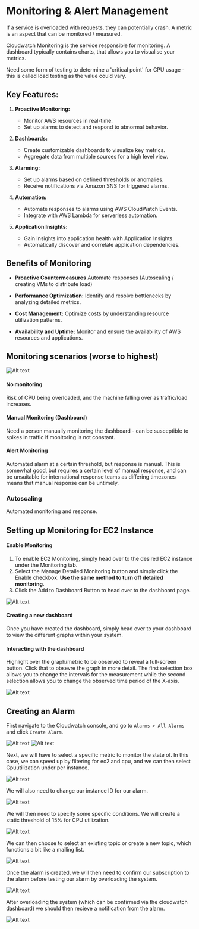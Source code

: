 # Monitoring & Alert Management

If a service is overloaded with requests, they can potentially crash.
A metric is an aspect that can be monitored / measured.

Cloudwatch Monitoring is the service responsible for monitoring.
A dashboard typically contains charts, that allows you to visualise your metrics.

Need some form of testing to determine a 'critical point' for CPU usage - this is called load testing as the value could vary.

## Key Features:

1. **Proactive Monitoring:**
   - Monitor AWS resources in real-time.
   - Set up alarms to detect and respond to abnormal behavior.

2. **Dashboards:**
   - Create customizable dashboards to visualize key metrics.
   - Aggregate data from multiple sources for a high level view.

3. **Alarming:**
   - Set up alarms based on defined thresholds or anomalies.
   - Receive notifications via Amazon SNS for triggered alarms.

4. **Automation:**
   - Automate responses to alarms using AWS CloudWatch Events.
   - Integrate with AWS Lambda for serverless automation.

5. **Application Insights:**
   - Gain insights into application health with Application Insights.
   - Automatically discover and correlate application dependencies.

## Benefits of Monitoring

- **Proactive Countermeasures**
  Automate responses (Autoscaling / creating VMs to distribute load)

- **Performance Optimization:**
  Identify and resolve bottlenecks by analyzing detailed metrics.

- **Cost Management:**
  Optimize costs by understanding resource utilization patterns.

- **Availability and Uptime:**
  Monitor and ensure the availability of AWS resources and applications.

## Monitoring scenarios (worse to highest)

![Alt text](MonitoringAutomationLevels.drawio.png)

#### No monitoring
Risk of CPU being overloaded, and the machine falling over as traffic/load increases.

#### Manual Monitoring (Dashboard)
Need a person manually monitoring the dashboard - can be susceptible to spikes in traffic if monitoring is not constant.

#### Alert Monitoring
Automated alarm at a certain threshold, but response is manual. This is somewhat good, but requires a certain level of manual response, and can be unsuitable for international response teams as differing timezones means that manual response can be untimely.

### Autoscaling
Automated monitoring and response.

## Setting up Monitoring for EC2 Instance

#### Enable Monitoring
1. To enable EC2 Monitoring, simply head over to the desired EC2 instance under the Monitoring tab.
2. Select the Manage Detailed Monitoring button and simply click the Enable checkbox. **Use the same method to turn off detailed monitoring**.
3. Click the Add to Dashboard Button to head over to the dashboard page.

![Alt text](InstanceNavToMonitoring.PNG)

#### Creating a new dashboard
Once you have created the dashboard, simply head over to your dashboard to view the different graphs within your system.

#### Interacting with the dashboard
Highlight over the graph/metric to be observed to reveal a full-screen button. Click that to obsevre the graph in more detail. The first selection box allows you to change the intervals for the measurement while the second selection allows you to change the observed time period of the X-axis.

![Alt text](CPUMetric.PNG)

## Creating an Alarm

First navigate to the Cloudwatch console, and go to ```Alarms > All Alarms``` and click ```Create Alarm```.

![Alt text](AlarmNavigate.PNG)
![Alt text](AlarmCreateButton.PNG)

Next, we will have to select a specific metric to monitor the state of. In this case, we can speed up by filtering for ec2 and cpu, and we can then select Cpuutilization under per instance.

![Alt text](SelectMetric.PNG)

We will also need to change our instance ID for our alarm.

![Alt text](ChangeAlarmInstanceID.PNG)

We will then need to specify some specific conditions. We will create a static threshold of 15% for CPU utilization.

![Alt text](AlarmConditions.PNG)

We can then choose to select an existing topic or create a new topic, which functions a bit like a mailing list.

![Alt text](CreateNotification.PNG)

Once the alarm is created, we will then need to confirm our subscription to the alarm before testing our alarm by overloading the system.

![Alt text](ConfirmSubscriptionEmail.PNG)

After overloading the system (which can be confirmed via the cloudwatch dashboard) we should then recieve a notification from the alarm.

![Alt text](NotificationEmail.PNG)